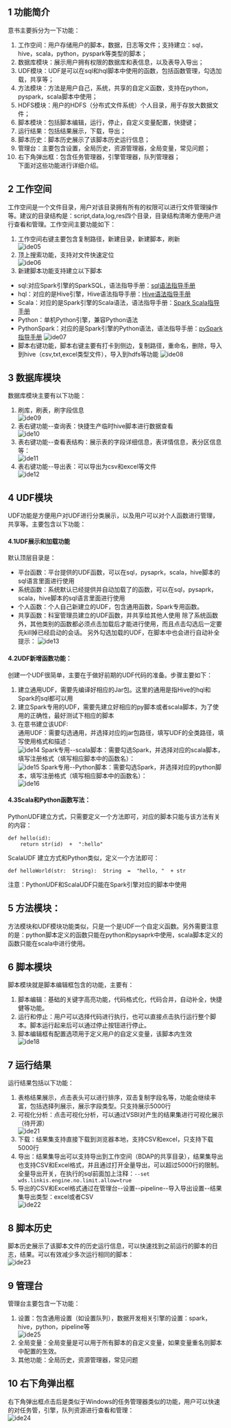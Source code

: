## 1 功能简介

 
意书主要拆分为一下功能：  
1. 工作空间：用户存储用户的脚本，数据，日志等文件；支持建立：sql，hive，scala，python，pyspark等类型的脚本；  
2. 数据库模块：展示用户拥有权限的数据库和表信息，以及表导入导出；  
3. UDF模块：UDF是可以在sql和hql脚本中使用的函数，包括函数管理，勾选加载，共享等；  
4. 方法模块：方法是用户自己，系统，共享的自定义函数，支持在python，pyspark，scala脚本中使用；  
5. HDFS模块：用户的HDFS（分布式文件系统）个人目录，用于存放大数据文件；  
6. 脚本模块：包括脚本编辑，运行，停止，自定义变量配置，快捷键；  
7. 运行结果：包括结果展示，下载，导出；  
8. 脚本历史：脚本历史展示了该脚本历史运行信息；  
9. 管理台：主要包含设置，全局历史，资源管理器，全局变量，常见问题；  
10. 右下角弹出框：包含任务管理器，引擎管理器，队列管理器；  
下面对这些功能进行详细介绍。

## 2 工作空间

工作空间是一个文件目录，用户对该目录拥有所有的权限可以进行文件管理操作等。建议的目录结构是：script,data,log,res四个目录，目录结构清晰方便用户进行查看和管理。工作空间主要功能如下：
1. 工作空间右键主要包含复制路径，新建目录，新建脚本，刷新  
![ide05](../images/ch4/ide05.png)
2. 顶上搜索功能，支持对文件快速定位  
![ide06](../images/ch4/ide06.png)
3. 新建脚本功能支持建立以下脚本

* sql:对应Spark引擎的SparkSQL，语法指导手册：[sql语法指导手册](https://docs.databricks.com/spark/latest/spark-sql/index.html)
* hql：对应的是Hive引擎，Hive语法指导手册：[Hive语法指导手册](https://cwiki.apache.org/confluence/display/Hive/LanguageManual)
* Scala：对应的是Spark引擎的Scala语法，语法指导手册：[Spark Scala指导手册](https://docs.databricks.com/spark/latest/dataframes-datasets/introduction-to-dataframes-scala.html)
* Python：单机Python引擎，兼容Python语法
* PythonSpark：对应的是Spark引擎的Python语法，语法指导手册：[pySpark指导手册](https://docs.databricks.com/spark/latest/dataframes-datasets/introduction-to-dataframes-python.html)
  ![ide07](../images/ch4/ide07.png)
* 脚本右键功能，脚本右键主要有打卡到侧边，复制路径，重命名，删除，导入到hive（csv,txt,excel类型文件），导入到hdfs等功能
  ![ide08](../images/ch4/ide08.png)

## 3 数据库模块

数据库模块主要有以下功能：  
1. 刷库，刷表，刷字段信息  
![ide09](../images/ch4/ide09.png)
2. 表右键功能--查询表：快捷生产临时hive脚本进行数据查看  
![ide10](../images/ch4/ide10.png)
3. 表右键功能--查看表结构：展示表的字段详细信息，表详情信息，表分区信息等：  
![ide11](../images/ch4/ide11.png)
4. 表右键功能--导出表：可以导出为csv和excel等文件  
![ide12](../images/ch4/ide12.png)

## 4 UDF模块

UDF功能是方便用户对UDF进行分类展示，以及用户可以对个人函数进行管理，共享等。主要包含以下功能：

#### 4.1UDF展示和加载功能

默认顶层目录是：

* 平台函数：平台提供的UDF函数，可以在sql，pysaprk，scala，hive脚本的sql语言里面进行使用
* 系统函数：系统默认已经提供并自动加载了的函数，可以在sql，pysaprk，scala，hive脚本的sql语言里面进行使用
* 个人函数：个人自己新建立的UDF，包含通用函数，Spark专用函数。
* 共享函数：科室管理员建立的UDF函数，并共享给其他人使用
  除了系统函数外，其他类别的函数都必须点击加载后才能进行使用，而且点击勾选后一定要先kill掉已经启动的会话。
  另外勾选加载的UDF，在脚本中也会进行自动补全提示：
  ![ide13](../images/ch4/ide13.png)

#### 4.2UDF新增函数功能：

创建一个UDF很简单，主要在于做好前期的UDF代码的准备。步骤主要如下：  
1. 建立通用UDF，需要先编译好相应的Jar包。这里的通用是指Hive的hql和Spark的sql都可以用  
2. 建立Spark专用的UDF，需要先建立好相应的py脚本或者scala脚本，为了使用的正确性，最好测试下相应的脚本  
3. 在意书建立该UDF:  
通用UDF：需要勾选通用，并选择对应的jar包路径，填写UDF的全类路径，填写使用格式和描述：  
![ide14](../images/ch4/ide14.png)
Spark专用--scala脚本：需要勾选Spark，并选择对应的scala脚本，填写注册格式（填写相应脚本中的函数名）：  
![ide15](../images/ch4/ide15.png)
Spark专用--Python脚本：需要勾选Spark，并选择对应的python脚本，填写注册格式（填写相应脚本中的函数名）：  
![ide16](../images/ch4/ide16.png)

#### 4.3Scala和Python函数写法：

PythonUDF建立方式，只需要定义一个方法即可，对应的脚本只能与该方法有关的内容：

```
def hello(id):
    return str(id)  +  ":hello"
```

ScalaUDF 建立方式和Python类似，定义一个方法即可：

```
def helloWorld(str:  String):  String  =  "hello, "  + str
```

注意：PythonUDF和ScalaUDF只能在Spark引擎对应的脚本中使用

## 5 方法模块：

方法模块和UDF模块功能类似，只是一个是UDF一个自定义函数。另外需要注意的是：python脚本定义的函数只能在python和pysaprk中使用，scala脚本定义的函数只能在scala中进行使用。

## 6 脚本模块

脚本模块就是脚本编辑框包含的功能，主要有：  
1. 脚本编辑：基础的关键字高亮功能，代码格式化，代码合并，自动补全，快捷健等功能。  
2. 运行和停止：用户可以选择代码进行执行，也可以直接点击执行运行整个脚本。脚本运行起来后可以通过停止按钮进行停止。  
3. 脚本编辑框有配置选项用于定义用户的自定义变量，该脚本内生效  
![ide18](../images/ch4/ide18.png)

## 7 运行结果

运行结果包括以下功能：  
1. 表格结果展示，点击表头可以进行排序，双击复制字段名等，功能会继续丰富，包括选择列展示，展示字段类型。只支持展示5000行  
2. 可视化分析：点击可视化分析，可以通过VSBI对产生的结果集进行可视化展示（待开源）  
![ide21](../images/ch4/ide21.png)
3. 下载：结果集支持直接下载到浏览器本地，支持CSV和excel，只支持下载5000行  
4. 导出：结果集导出可以支持导出到工作空间（BDAP的共享目录），结果集导出也支持CSV和Excel格式，并且通过打开全量导出，可以超过5000行的限制。全量导出开关，在执行的sql前面加上注释：`--set wds.linkis.engine.no.limit.allow=true`  
5. 导出的CSV和Excel格式通过在管理台--设置--pipeline--导入导出设置--结果集导出类型：excel或者CSV  
![ide22](../images/ch4/ide22.png)

## 8 脚本历史

脚本历史展示了该脚本文件的历史运行信息，可以快速找到之前运行的脚本的日志，结果。可以有效减少多次运行相同的脚本：  
![ide23](../images/ch4/ide23.png)

## 9 管理台

管理台主要包含一下功能：  
1. 设置：包含通用设置（如设置队列），数据开发相关引擎的设置：spark，hive，python，pipeline等  
![ide25](../images/ch4/ide25.png)
2. 全局变量：全局变量是可以用于所有脚本的自定义变量，如果变量重名则脚本中配置的生效。  
3. 其他功能：全局历史，资源管理器，常见问题

## 10 右下角弹出框

右下角弹出框点击后是类似于Windows的任务管理器类似的功能，用户可以快速的对任务管，引擎，队列资源进行查看和管理：  
![ide24](../images/ch4/ide24.png)

